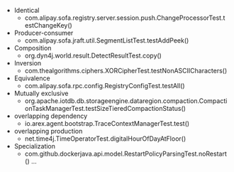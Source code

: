 * Identical
	* com.alipay.sofa.registry.server.session.push.ChangeProcessorTest.testChangeKey()
* Producer-consumer
	* com.alipay.sofa.jraft.util.SegmentListTest.testAddPeek()
* Composition
	* org.dyn4j.world.result.DetectResultTest.copy()
* Inversion
	* com.thealgorithms.ciphers.XORCipherTest.testNonASCIICharacters()
* Equivalence
	* com.alipay.sofa.rpc.config.RegistryConfigTest.testAll()
* Mutually exclusive
	* org.apache.iotdb.db.storageengine.dataregion.compaction.CompactionTaskManagerTest.testSizeTieredCompactionStatus()
* overlapping dependency
	* io.arex.agent.bootstrap.TraceContextManagerTest.test()
* overlapping production
	* net.time4j.TimeOperatorTest.digitalHourOfDayAtFloor()
* Specialization
	* com.github.dockerjava.api.model.RestartPolicyParsingTest.noRestart()
...